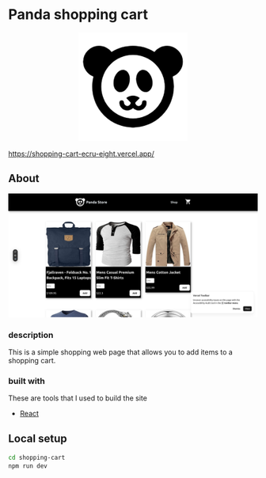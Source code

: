 # Panda shopping cart

<!-- logo -->
<div align="center">
  <img width="220px" height="220px" src="shopping-cart/src/images/black-panda.png">
  <p></p>
</div>


https://shopping-cart-ecru-eight.vercel.app/
## About
<div align="center">
  <img src="shopping-cart/src/images/screen-shot.png">
</div>

### description
This is a simple shopping web page that allows you to add items to a shopping cart.

### built with
These are tools that I used to build the site

<ul>
  <li>
    <a href="https://react.dev/">React</a>
  </li>
</ul>

## Local setup

```sh
cd shopping-cart
npm run dev
```
